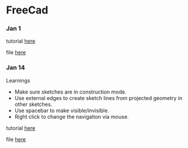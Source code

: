 # FreeCad

### Jan 1 

tutorial [here](https://wiki.freecadweb.org/Creating_a_simple_part_with_PartDesign)

file [here](./Tutorial_01.FCStd)

### Jan 14 

Learnings

* Make sure sketches are in construction mode.
* Use external edges to create sketch lines from projected geometry in other sketches.
* Use spacebar to make visible/invisible.
* Right click to change the navigation via mouse.  

tutorial [here](https://wiki.freecadweb.org/Basic_Part_Design_Tutorial_017)

file [here](./Tutorial_02.FCStd)

